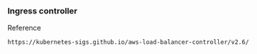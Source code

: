 ### Ingress controller

Reference
```
https://kubernetes-sigs.github.io/aws-load-balancer-controller/v2.6/
```